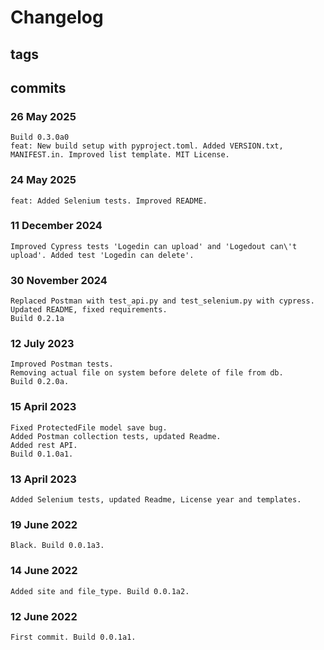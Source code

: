 # Changelog #

## tags ##

## commits ##

### 26 May 2025 ###

    Build 0.3.0a0
    feat: New build setup with pyproject.toml. Added VERSION.txt, MANIFEST.in. Improved list template. MIT License.

### 24 May 2025 ###

    feat: Added Selenium tests. Improved README.

### 11 December 2024 ###

    Improved Cypress tests 'Logedin can upload' and 'Logedout can\'t upload'. Added test 'Logedin can delete'.

### 30 November 2024 ###

    Replaced Postman with test_api.py and test_selenium.py with cypress.
    Updated README, fixed requirements.
    Build 0.2.1a

### 12 July 2023 ###

    Improved Postman tests.
    Removing actual file on system before delete of file from db.
    Build 0.2.0a.

### 15 April 2023 ###

    Fixed ProtectedFile model save bug.
    Added Postman collection tests, updated Readme.
    Added rest API.
    Build 0.1.0a1.

### 13 April 2023 ###

    Added Selenium tests, updated Readme, License year and templates.

### 19 June 2022 ###

    Black. Build 0.0.1a3.

### 14 June 2022 ###

    Added site and file_type. Build 0.0.1a2.

### 12 June 2022 ###

    First commit. Build 0.0.1a1.
